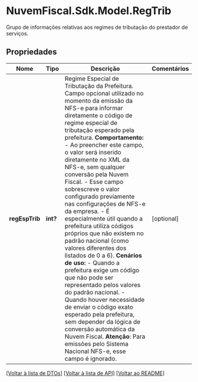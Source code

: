 # NuvemFiscal.Sdk.Model.RegTrib
Grupo de informações relativas aos regimes de tributação do prestador de serviços.

## Propriedades

Nome | Tipo | Descrição | Comentários
------------ | ------------- | ------------- | -------------
**regEspTrib** | **int?** | Regime Especial de Tributação da Prefeitura.    Campo opcional utilizado no momento da emissão da NFS-e para informar  diretamente o código de regime especial de tributação esperado pela  prefeitura.    **Comportamento:**  - Ao preencher este campo, o valor será inserido diretamente no XML    da NFS-e, sem qualquer conversão pela Nuvem Fiscal.  - Esse campo sobrescreve o valor configurado previamente nas    configurações de NFS-e da empresa.  - É especialmente útil quando a prefeitura utiliza códigos próprios que    não existem no padrão nacional (como valores diferentes dos listados    de 0 a 6).    **Cenários de uso:**  - Quando a prefeitura exige um código que não pode ser representado    pelos valores do padrão nacional.  - Quando houver necessidade de enviar o código exato esperado pela    prefeitura, sem depender da lógica de conversão automática da Nuvem Fiscal.    **Atenção**: Para emissões pelo Sistema Nacional NFS-e, esse campo é ignorado. | [optional] 

[[Voltar à lista de DTOs]](../README.md#documentation-for-models) [[Voltar à lista de API]](../README.md#documentation-for-api-endpoints) [[Voltar ao README]](../README.md)

